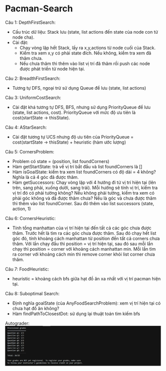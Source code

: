 # Pacman-Search
Câu 1: DepthFirstSearch:
- Cấu trúc dữ liệu: Stack lưu (state, list actions đến state của node con từ node cha).
- Cài đặt: 
  + Chạy vòng lặp hết Stack, lấy ra x,y,actions từ node cuối của Stack. 
  + Kiểm tra xem x,y có phải state đích. Nếu không, kiểm tra xem đã thăm chưa. 
  + Nếu chưa thăm thì thêm vào list vị trí đã thăm rồi push các node được phát triển từ node hiện tại.


Câu 2: BreadthFirstSearch:
- Tương tự DFS, ngoại trừ sử dụng Queue để lưu (state, list actions)

Câu 3: UniformCostSearch:
- Cài đặt khá tương tự DFS, BFS, nhưng sử dụng PriorityQueue để lưu (state, list actions, cost). PriorityQueue với mức độ ưu tiên là cost(startState -> thisState).

Câu 4: AStarSearch:
- Cài đặt tương tự UCS nhưng độ ưu tiên của PriorityQueue = cost(startState -> thisState) + heuristic (hàm ước lượng)

Câu 5: CornersProblem:
- Problem có state = (position, list foundCorners)
- Hàm getStartState: trả về vị trí bắt đầu và list foundCorners là []
- Hàm isGoalState: kiểm tra xem list foundCorners có độ dài = 4 không? Nghĩa là cả 4 góc đã được thăm.
- Hàm getSuccessors: Chạy vòng lặp với 4 hướng đi từ vị trí hiện tại (lên trên, sang phải, xuống dưới, sang trái). Mỗi hướng sẽ tính vị trí, kiểm tra vị trí đó có phải tường không? Nếu không phải tường, kiểm tra xem có phải góc không và đã được thăm chưa? Nếu là góc và chưa được thăm thì thêm vào list foundCorner. Sau đó thêm vào list successors (state, action, 1) 

Câu 6: CornersHeuristic:
- Tính tổng manhattan của vị trí hiện tại đến tất cả các góc chưa được thăm. 
Trước hết là tìm ra các góc chưa được thăm. Sau đó chạy hết list góc đó, tính khoảng cách manhattan từ position đến tất cả corners chưa thăm. Với lần chạy đầu thì position = vị trí hiện tại, sau đó sau mỗi lần chạy thì position = corner với khoảng cách manhattan min. Mỗi lần tìm ra corner với khoảng cách min thì remove corner khỏi list corner chưa thăm.

Câu 7: FoodHeuristic:
- heuristic = khoảng cách bfs giữa hạt đồ ăn xa nhất với vị trí pacman hiện tại.

Câu 8: Suboptimal Search:
- Định nghĩa goalState (của AnyFoodSearchProblem): xem vị trí hiện tại có chưa hạt đồ ăn không?
- Hàm findPathToClosestDot: sử dụng lại thuật toán tìm kiếm bfs

Autograder:
<img src="./autograder python search 1.PNG"/>
